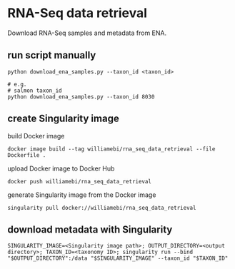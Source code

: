 # RNA-Seq data retrieval

Download RNA-Seq samples and metadata from ENA.


## run script manually

```
python download_ena_samples.py --taxon_id <taxon_id>

# e.g.
# salmon taxon_id
python download_ena_samples.py --taxon_id 8030
```


## create Singularity image

build Docker image
```
docker image build --tag williamebi/rna_seq_data_retrieval --file Dockerfile .
```

upload Docker image to Docker Hub
```
docker push williamebi/rna_seq_data_retrieval
```

generate Singularity image from the Docker image
```
singularity pull docker://williamebi/rna_seq_data_retrieval
```


## download metadata with Singularity

```
SINGULARITY_IMAGE=<Singularity image path>; OUTPUT_DIRECTORY=<output directory>; TAXON_ID=<taxonomy ID>; singularity run --bind "$OUTPUT_DIRECTORY":/data "$SINGULARITY_IMAGE" --taxon_id "$TAXON_ID"
```
